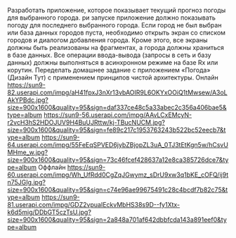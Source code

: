 Разработать приложение, которое показывает текущий прогноз погоды для выбранного города. 
ри запуске приложение должно показывать погоду для последнего выбранного города. 
Если город не был выбран или база данных городов пуста, необходимо открыть экран со списком городов и диалогом добавления города.
Кроме этого, все экраны должны быть реализованы на фрагментах, а города должны храниться в базе данных.
Все операции ввода-вывода (запросы в сеть и базу данных) должны выполняться в асинхронном режиме на базе Rx или корутин.
Переделать домашнее задание с приложением «Погода» (Дизайн Тут) с применением принципов чистой архитектуры. 
Онлайн
https://sun9-82.userapi.com/impg/aH41fpxJ3nXr13vbAOIR9L6OKYxOOiQ1tMwsew/A3oLAkYPBdc.jpg?size=900x1600&quality=95&sign=daf337ce48c5a33abec2c356a406bae5&type=album
https://sun9-56.userapi.com/impg/AAvLCxEMcyN-r2vcH3hS2HDOJUV9H4BuUJRttw/kj-TBucNUCM.jpg?size=900x1600&quality=95&sign=fe89c217c1953763243b522bc52eecb7&type=album
https://sun9-64.userapi.com/impg/55FeEqSPVED6jybZBjopZL3uA_0TJ3tEtKgn5w/hCsvUMHme_w.jpg?size=900x1600&quality=95&sign=73c46fcef428637a12e8ca385726dce7&type=album
Оффлайн
https://sun9-60.userapi.com/impg/Wh_UfRdd0CgZqJGwymz_sDrU9xw3q1bKE_cOFQ/ij9tn75JGIg.jpg?size=900x1600&quality=95&sign=c74e96ae99675491c28c4bcdf7b82c75&type=album
https://sun9-81.userapi.com/impg/GDZ2vpuaIEckvMbHS38s9D--fy1Xtx-k6d5mig/DDbGT5czTsU.jpg?size=900x1600&quality=95&sign=2a848a701af642dbbfcda143a891eef0&type=album
